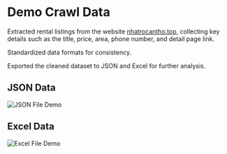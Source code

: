 # Demo Crawl Data

Extracted rental listings from the website [nhatrocantho.top](https://nhatrocantho.top/), collecting key details such as the title, price, area, phone number, and detail page link.

Standardized data formats for consistency.

Exported the cleaned dataset to JSON and Excel for further analysis.

## JSON Data

![JSON File Demo](demo/json_file.png)

## Excel Data

![Excel File Demo](demo/xlsx_file.png)
